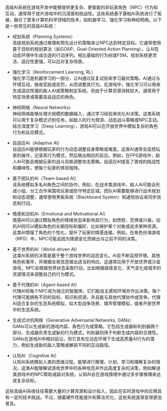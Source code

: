 高级AI系统在游戏开发中能够提供更复杂、更智能的非玩家角色（NPC）行为和互动，通常用于提升游戏中的沉浸感和挑战性。这些系统基于基础AI系统进行了拓展，融合了更多计算机科学领域的技术，如机器学习、强化学习和神经网络。以下是一些常见的高级AI系统：

- 规划系统（Planning Systems）  
  高级规划系统通过推理和预先设计的策略来让NPC达到特定目标。它通常使用基于目标的规划算法（如GOAP，Goal-Oriented Action Planning），让AI在动态环境中生成合适的行动序列。相比基础的行为树或FSM，规划系统更灵活、适应性更强，可以应对复杂场景。

- 强化学习（Reinforcement Learning, RL）  
  强化学习是机器学习的一部分，让AI通过反复试验来学习最优策略。AI通过与环境互动，接收奖励或惩罚，从而调整其行为。在游戏中，强化学习可以用来生成适应性强的敌人AI或策略制定系统，但由于计算资源消耗较大，通常用于特定场景或需要高自适应的角色。

- 神经网络（Neural Networks）  
  神经网络能够处理大规模的数据输入，通过学习经验来优化AI决策。这类系统可以用于复杂模式识别任务，如敌人的行为预测、动态战斗策略或NPC互动。结合深度学习（Deep Learning），游戏AI可以在开放世界中模拟复杂的角色行为和反应模式。

- 自适应AI（Adaptive AI）  
  自适应AI能够根据玩家的行为动态调整自身策略或难度。这类AI通常会监控玩家的操作，记录其行为模式，然后做出相应的反应。例如，在FPS游戏中，敌人AI可能会根据玩家的战斗风格调整攻击策略。自适应AI提高了游戏的挑战性和趣味性，使每个玩家的体验独特。

- 基于团队的AI（Team-based AI）  
  该系统模拟多名AI角色之间的协作。例如，在战术类游戏中，敌人AI可能会形成小组，分工合作来围攻玩家或防守特定区域。团队AI需要能够进行战术规划和动态调整，通常使用黑板系统（Blackboard System）和通信协议来同步信息和行动。

- 情感和动机AI（Emotional and Motivational AI）  
  情感AI可以通过模拟角色的情绪状态来影响其行为，如愤怒、恐惧或兴奋。动机AI则可以模拟角色的长期目标和偏好，比如保护某个对象或追求某种资源。这类AI增强了角色的个性化，提升了玩家的情感连接。例如，在角色扮演游戏（RPG）中，NPC可能会因为情感变化而做出与之前不同的决策。

- 基于世界的AI（World-driven AI）  
  这类AI系统的决策是基于整个游戏世界的动态变化。AI会不断监控环境、其他角色和事件，并根据全局信息做出适当的响应。这通常应用于开放世界或沙盒游戏，NPC会根据世界状态采取行动，比如根据昼夜变化、天气变化或城市的资源情况来调整自己的行为模式。

- 基于代理的AI（Agent-based AI）  
  代理AI将每个NPC视为独立的智能体，它们能自主感知环境并作出决策。每个代理可能拥有不同的目标、知识和资源，并且能与其他代理协作或竞争。代理AI适合复杂的生态系统模拟，如大型战争场景、城市管理模拟，或者开放世界中的生态系统。

- 生成式对抗网络（Generative Adversarial Networks, GANs）  
  GANs可以生成新的游戏内容、角色行为或策略。它包括生成器和判别器两个部分，生成器负责生成新的行为模式，判别器则用于判断生成内容的合理性。GANs在游戏AI中相对前沿，但它具有在动态环境下生成高质量AI行为的潜力，例如生成新的敌人策略或解锁不同的互动路径。

- 认知AI（Cognitive AI）  
  认知AI系统模拟人类的思维过程，能够进行推理、计划、学习和理解复杂的情况。这类AI能够解读游戏世界中的各种信息并作出高度复杂的决策，例如解谜类游戏中的NPC帮助或敌对系统。认知AI会在游戏情境中通过多步骤推理来达成复杂目标。

这些高级AI系统往往需要大量的计算资源和设计投入，因此在实时游戏中的应用具有一定的技术挑战。不过，随着硬件性能提升和算法优化，这些系统逐渐变得更加普及。